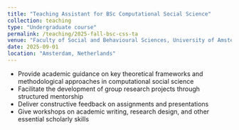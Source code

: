 ```yaml
---
title: "Teaching Assistant for BSc Computational Social Science"
collection: teaching
type: "Undergraduate course"
permalink: /teaching/2025-fall-bsc-css-ta
venue: "Faculty of Social and Behavioural Sciences, University of Amsterdam"
date: 2025-09-01
location: "Amsterdam, Netherlands"
---
```


- Provide academic guidance on key theoretical frameworks and methodological approaches in computational social science  
- Facilitate the development of group research projects through structured mentorship  
- Deliver constructive feedback on assignments and presentations  
- Give workshops on academic writing, research design, and other essential scholarly skills
